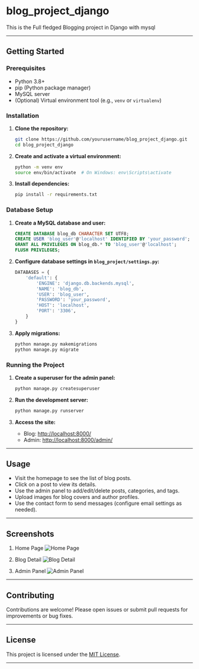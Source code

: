 # blog_project_django
This is the Full fledged Blogging project in Django with mysql

---

## Getting Started

### Prerequisites

- Python 3.8+
- pip (Python package manager)
- MySQL server
- (Optional) Virtual environment tool (e.g., `venv` or `virtualenv`)

### Installation

1. **Clone the repository:**
   ```bash
   git clone https://github.com/yourusername/blog_project_django.git
   cd blog_project_django
   ```

2. **Create and activate a virtual environment:**
   ```bash
   python -m venv env
   source env/bin/activate  # On Windows: env\Scripts\activate
   ```

3. **Install dependencies:**
   ```bash
   pip install -r requirements.txt
   ```

### Database Setup

1. **Create a MySQL database and user:**
   ```sql
   CREATE DATABASE blog_db CHARACTER SET UTF8;
   CREATE USER 'blog_user'@'localhost' IDENTIFIED BY 'your_password';
   GRANT ALL PRIVILEGES ON blog_db.* TO 'blog_user'@'localhost';
   FLUSH PRIVILEGES;
   ```

2. **Configure database settings in `blog_project/settings.py`:**
   ```python
   DATABASES = {
       'default': {
           'ENGINE': 'django.db.backends.mysql',
           'NAME': 'blog_db',
           'USER': 'blog_user',
           'PASSWORD': 'your_password',
           'HOST': 'localhost',
           'PORT': '3306',
       }
   }
   ```

3. **Apply migrations:**
   ```bash
   python manage.py makemigrations
   python manage.py migrate
   ```

### Running the Project

1. **Create a superuser for the admin panel:**
   ```bash
   python manage.py createsuperuser
   ```

2. **Run the development server:**
   ```bash
   python manage.py runserver
   ```

3. **Access the site:**
   - Blog: [http://localhost:8000/](http://localhost:8000/)
   - Admin: [http://localhost:8000/admin/](http://localhost:8000/admin/)

---

## Usage

- Visit the homepage to see the list of blog posts.
- Click on a post to view its details.
- Use the admin panel to add/edit/delete posts, categories, and tags.
- Upload images for blog covers and author profiles.
- Use the contact form to send messages (configure email settings as needed).

---

## Screenshots

<!-- Add screenshots here -->
1. Home Page
![Home Page](PUT_HOME_PAGE_IMAGE_LINK_HERE)

2. Blog Detail
![Blog Detail](PUT_BLOG_DETAIL_IMAGE_LINK_HERE)

3. Admin Panel
![Admin Panel](PUT_ADMIN_PANEL_IMAGE_LINK_HERE)

---

## Contributing

Contributions are welcome! Please open issues or submit pull requests for improvements or bug fixes.

---

## License

This project is licensed under the [MIT License](LICENSE).

---
